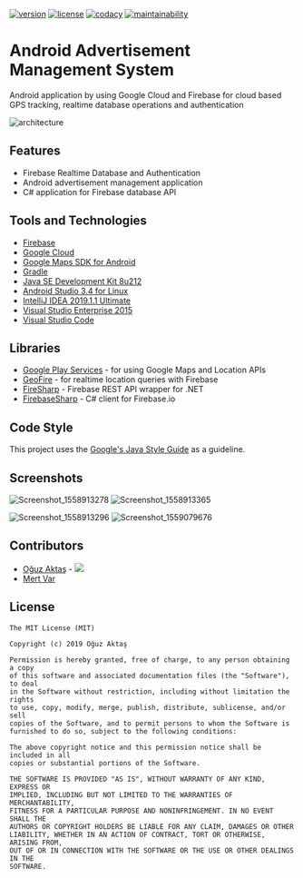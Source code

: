 [![version](https://img.shields.io/badge/version-1.0-blue.svg)](https://github.com/oguzaktas/android-advertisement-management) [![license](https://img.shields.io/github/license/mashape/apistatus.svg)](https://github.com/oguzaktas/android-advertisement-management/blob/master/LICENSE) [![codacy](https://img.shields.io/badge/codacy-A-green.svg)](https://app.codacy.com/project/oguzaktas/android-advertisement-management/dashboard) [![maintainability](https://api.codeclimate.com/v1/badges/9731a89ad72f05acb7b7/maintainability)](https://codeclimate.com/github/oguzaktas/android-advertisement-management)

# Android Advertisement Management System

Android application by using Google Cloud and Firebase for cloud based GPS tracking, realtime database operations and authentication

![architecture](https://user-images.githubusercontent.com/29024000/58516098-8f015580-81af-11e9-950e-1c1cc17be728.png)

## Features

- Firebase Realtime Database and Authentication
- Android advertisement management application
- C# application for Firebase database API

## Tools and Technologies

- [Firebase](https://firebase.google.com/)
- [Google Cloud](https://cloud.google.com/)
- [Google Maps SDK for Android](https://developers.google.com/maps/documentation/android-sdk/intro)
- [Gradle](https://gradle.org/)
- [Java SE Development Kit 8u212](https://www.oracle.com/technetwork/java/javase/downloads/jdk8-downloads-2133151.html)
- [Android Studio 3.4 for Linux](https://developer.android.com/studio)
- [IntelliJ IDEA 2019.1.1 Ultimate](https://www.jetbrains.com/idea/)
- [Visual Studio Enterprise 2015](https://visualstudio.microsoft.com/vs/older-downloads/)
- [Visual Studio Code](https://code.visualstudio.com/)

## Libraries

- [Google Play Services](https://developers.google.com/android/guides/setup) - for using Google Maps and Location APIs
- [GeoFire](https://github.com/firebase/geofire-java) - for realtime location queries with Firebase
- [FireSharp](https://github.com/ziyasal/FireSharp) - Firebase REST API wrapper for .NET
- [FirebaseSharp](https://github.com/bubbafat/FirebaseSharp) - C# client for Firebase.io

## Code Style

This project uses the [Google's Java Style Guide](https://google.github.io/styleguide/javaguide.html#s7.1-javadoc-formatting) as a guideline.

## Screenshots

![Screenshot_1558913278](https://user-images.githubusercontent.com/29024000/58523155-18268580-81cc-11e9-83c7-0478a2f70767.png) ![Screenshot_1558913365](https://user-images.githubusercontent.com/29024000/58523156-18bf1c00-81cc-11e9-8904-b4148c37ac33.png)

![Screenshot_1558913296](https://user-images.githubusercontent.com/29024000/58523158-18bf1c00-81cc-11e9-9ae7-a604534215eb.png) ![Screenshot_1559079676](https://user-images.githubusercontent.com/29024000/58523157-18bf1c00-81cc-11e9-8a61-07962f12faec.png)

## Contributors

* [Oğuz Aktaş](https://github.com/oguzaktas)  -  [![](https://img.shields.io/badge/-LinkedIn-blue.svg?style=flat-square&logo=linkedin)](https://www.linkedin.com/in/oguz-aktas)
* [Mert Var](https://github.com/mert-var)

## License

    The MIT License (MIT)
    
    Copyright (c) 2019 Oğuz Aktaş
    
    Permission is hereby granted, free of charge, to any person obtaining a copy
    of this software and associated documentation files (the "Software"), to deal
    in the Software without restriction, including without limitation the rights
    to use, copy, modify, merge, publish, distribute, sublicense, and/or sell
    copies of the Software, and to permit persons to whom the Software is
    furnished to do so, subject to the following conditions:

    The above copyright notice and this permission notice shall be included in all
    copies or substantial portions of the Software.

    THE SOFTWARE IS PROVIDED "AS IS", WITHOUT WARRANTY OF ANY KIND, EXPRESS OR
    IMPLIED, INCLUDING BUT NOT LIMITED TO THE WARRANTIES OF MERCHANTABILITY,
    FITNESS FOR A PARTICULAR PURPOSE AND NONINFRINGEMENT. IN NO EVENT SHALL THE
    AUTHORS OR COPYRIGHT HOLDERS BE LIABLE FOR ANY CLAIM, DAMAGES OR OTHER
    LIABILITY, WHETHER IN AN ACTION OF CONTRACT, TORT OR OTHERWISE, ARISING FROM,
    OUT OF OR IN CONNECTION WITH THE SOFTWARE OR THE USE OR OTHER DEALINGS IN THE
    SOFTWARE.

